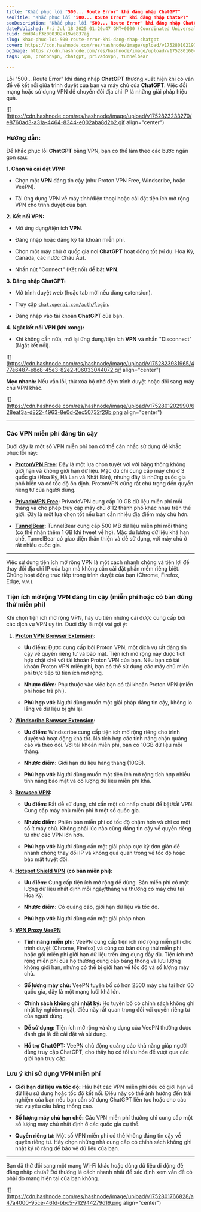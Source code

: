 ```yaml
---
title: "Khắc phục lỗi "500... Route Error" khi đăng nhập ChatGPT"
seoTitle: "Khắc phục lỗi "500... Route Error" khi đăng nhập ChatGPT"
seoDescription: "Khắc phục lỗi "500... Route Error" khi đăng nhập ChatGPT bằng cách đổi mạng hoặc sử dụng VPN"
datePublished: Fri Jul 18 2025 01:20:47 GMT+0000 (Coordinated Universal Time)
cuid: cmd84uf3z000302k19we837aj
slug: khac-phuc-loi-500-route-error-khi-dang-nhap-chatgpt
cover: https://cdn.hashnode.com/res/hashnode/image/upload/v1752801021977/a4b4d6b3-999f-48c6-afaf-ad32641bc8ce.jpeg
ogImage: https://cdn.hashnode.com/res/hashnode/image/upload/v1752801604780/4e012821-8211-4fd3-ba5a-cf1084305f84.jpeg
tags: vpn, protonvpn, chatgpt, privadovpn, tunnelbear

---
```


Lỗi "500... Route Error" khi đăng nhập **ChatGPT** thường xuất hiện khi có vấn đề về kết nối giữa trình duyệt của bạn và máy chủ của **ChatGPT**. Việc đổi mạng hoặc sử dụng VPN để chuyển đổi địa chỉ IP là những giải pháp hiệu quả.

![](https://cdn.hashnode.com/res/hashnode/image/upload/v1752823233270/e8760ad3-a31a-4464-8344-e002aba8d2b2.gif align="center")

### Hướng dẫn:

Để khắc phục lỗi **ChatGPT** bằng VPN, bạn có thể làm theo các bước ngắn gọn sau:

**1\. Chọn và cài đặt VPN:**

* Chọn một **VPN** đáng tin cậy (như Proton VPN Free, Windscribe, hoặc VeePN).
    
* Tải ứng dụng VPN về máy tính/điện thoại hoặc cài đặt tiện ích mở rộng VPN cho trình duyệt của bạn.
    

**2\. Kết nối VPN:**

* Mở ứng dụng/tiện ích **VPN**.
    
* Đăng nhập hoặc đăng ký tài khoản miễn phí.
    
* Chọn một máy chủ ở quốc gia nơi **ChatGPT** hoạt động tốt (ví dụ: Hoa Kỳ, Canada, các nước Châu Âu).
    
* Nhấn nút "Connect" (Kết nối) để bật **VPN**.
    

**3\. Đăng nhập ChatGPT:**

* Mở trình duyệt web (hoặc tab mới nếu dùng extension).
    
* Truy cập [`chat.openai.com/auth/login`](http://chat.openai.com/auth/login).
    
* Đăng nhập vào tài khoản **ChatGPT** của bạn.
    

**4\. Ngắt kết nối VPN (khi xong):**

* Khi không cần nữa, mở lại ứng dụng/tiện ích **VPN** và nhấn "Disconnect" (Ngắt kết nối).
    

![](https://cdn.hashnode.com/res/hashnode/image/upload/v1752823931965/477e6487-e8c8-45e3-82e2-f06033044072.gif align="center")

**Mẹo nhanh:** Nếu vẫn lỗi, thử xóa bộ nhớ đệm trình duyệt hoặc đổi sang máy chủ VPN khác.

![](https://cdn.hashnode.com/res/hashnode/image/upload/v1752801202990/628eaf3a-d822-4963-8e0d-2ec50732f29b.png align="center")

---

### Các VPN miễn phí đáng tin cậy

Dưới đây là một số VPN miễn phí bạn có thể cân nhắc sử dụng để khắc phục lỗi này:

* [**ProtonVPN Free**](https://protonvpn.com/free-vpn)**:** Đây là một lựa chọn tuyệt vời với băng thông không giới hạn và không giới hạn dữ liệu. Mặc dù chỉ cung cấp máy chủ ở 3 quốc gia (Hoa Kỳ, Hà Lan và Nhật Bản), nhưng đây là những quốc gia phổ biến và có tốc độ ổn định. ProtonVPN cũng rất chú trọng đến quyền riêng tư của người dùng.
    
* [**PrivadoVPN Free**](https://privadovpn.com/software/)**:** PrivadoVPN cung cấp 10 GB dữ liệu miễn phí mỗi tháng và cho phép truy cập máy chủ ở 12 thành phố khác nhau trên thế giới. Đây là một lựa chọn tốt nếu bạn cần nhiều địa điểm máy chủ hơn.
    
* [**TunnelBear**](https://www.tunnelbear.com/)**:** TunnelBear cung cấp 500 MB dữ liệu miễn phí mỗi tháng (có thể nhận thêm 1 GB khi tweet về họ). Mặc dù lượng dữ liệu khá hạn chế, TunnelBear có giao diện thân thiện và dễ sử dụng, với máy chủ ở rất nhiều quốc gia.
    

---

Việc sử dụng tiện ích mở rộng VPN là một cách nhanh chóng và tiện lợi để thay đổi địa chỉ IP của bạn mà không cần cài đặt phần mềm riêng biệt. Chúng hoạt động trực tiếp trong trình duyệt của bạn (Chrome, Firefox, Edge, v.v.).

### Tiện ích mở rộng VPN đáng tin cậy (miễn phí hoặc có bản dùng thử miễn phí)

Khi chọn tiện ích mở rộng VPN, hãy ưu tiên những cái được cung cấp bởi các dịch vụ VPN uy tín. Dưới đây là một vài gợi ý:

1. [**Proton VPN Browser Extension**](https://chromewebstore.google.com/detail/jplgfhpmjnbigmhklmmbgecoobifkmpa?utm_source=item-share-cb)**:**
    
    * **Ưu điểm:** Được cung cấp bởi Proton VPN, một dịch vụ rất đáng tin cậy về quyền riêng tư và bảo mật. Tiện ích mở rộng này được tích hợp chặt chẽ với tài khoản Proton VPN của bạn. Nếu bạn có tài khoản Proton VPN miễn phí, bạn có thể sử dụng các máy chủ miễn phí trực tiếp từ tiện ích mở rộng.
        
    * **Nhược điểm:** Phụ thuộc vào việc bạn có tài khoản Proton VPN (miễn phí hoặc trả phí).
        
    * **Phù hợp với:** Người dùng muốn một giải pháp đáng tin cậy, không lo lắng về dữ liệu bị ghi lại.
        
2. [**Windscribe Browser Extension**](https://chromewebstore.google.com/detail/hnmpcagpplmpfojmgmnngilcnanddlhb?utm_source=item-share-cb)**:**
    
    * **Ưu điểm:** Windscribe cung cấp tiện ích mở rộng riêng cho trình duyệt và hoạt động khá tốt. Nó tích hợp các tính năng chặn quảng cáo và theo dõi. Với tài khoản miễn phí, bạn có 10GB dữ liệu mỗi tháng.
        
    * **Nhược điểm:** Giới hạn dữ liệu hàng tháng (10GB).
        
    * **Phù hợp với:** Người dùng muốn một tiện ích mở rộng tích hợp nhiều tính năng bảo mật và có lượng dữ liệu miễn phí khá.
        
3. [**Browsec VPN**](https://chromewebstore.google.com/detail/omghfjlpggmjjaagoclmmobgdodcjboh?utm_source=item-share-cb)**:**
    
    * **Ưu điểm:** Rất dễ sử dụng, chỉ cần một cú nhấp chuột để bật/tắt VPN. Cung cấp máy chủ miễn phí ở một số quốc gia.
        
    * **Nhược điểm:** Phiên bản miễn phí có tốc độ chậm hơn và chỉ có một số ít máy chủ. Không phải lúc nào cũng đáng tin cậy về quyền riêng tư như các VPN lớn hơn.
        
    * **Phù hợp với:** Người dùng cần một giải pháp cực kỳ đơn giản để nhanh chóng thay đổi IP và không quá quan trọng về tốc độ hoặc bảo mật tuyệt đối.
        
4. [**Hotspot Shield VPN**](https://chromewebstore.google.com/detail/nlbejmccbhkncgokjcmghpfloaajcffj?utm_source=item-share-cb) **(có bản miễn phí):**
    
    * **Ưu điểm:** Cung cấp tiện ích mở rộng dễ dùng. Bản miễn phí có một lượng dữ liệu nhất định mỗi ngày/tháng và thường có máy chủ tại Hoa Kỳ.
        
    * **Nhược điểm:** Có quảng cáo, giới hạn dữ liệu và tốc độ.
        
    * **Phù hợp với:** Người dùng cần một giải pháp nhan
        
5. [**VPN Proxy VeePN**](https://chromewebstore.google.com/detail/majdfhpaihoncoakbjgbdhglocklcgno?utm_source=item-share-cb)
    
    * **Tính năng miễn phí:** VeePN cung cấp tiện ích mở rộng miễn phí cho trình duyệt (Chrome, Firefox) và cũng có bản dùng thử miễn phí hoặc gói miễn phí giới hạn dữ liệu trên ứng dụng đầy đủ. Tiện ích mở rộng miễn phí của họ thường cung cấp băng thông và lưu lượng không giới hạn, nhưng có thể bị giới hạn về tốc độ và số lượng máy chủ.
        
    * **Số lượng máy chủ:** VeePN tuyên bố có hơn 2500 máy chủ tại hơn 60 quốc gia, đây là một mạng lưới khá lớn.
        
    * **Chính sách không ghi nhật ký:** Họ tuyên bố có chính sách không ghi nhật ký nghiêm ngặt, điều này rất quan trọng đối với quyền riêng tư của người dùng.
        
    * **Dễ sử dụng:** Tiện ích mở rộng và ứng dụng của VeePN thường được đánh giá là dễ cài đặt và sử dụng.
        
    * **Hỗ trợ ChatGPT:** VeePN chủ động quảng cáo khả năng giúp người dùng truy cập ChatGPT, cho thấy họ có tối ưu hóa để vượt qua các giới hạn truy cập.
        

### Lưu ý khi sử dụng VPN miễn phí

* **Giới hạn dữ liệu và tốc độ:** Hầu hết các VPN miễn phí đều có giới hạn về dữ liệu sử dụng hoặc tốc độ kết nối. Điều này có thể ảnh hưởng đến trải nghiệm của bạn nếu bạn cần sử dụng ChatGPT liên tục hoặc cho các tác vụ yêu cầu băng thông cao.
    
* **Số lượng máy chủ hạn chế:** Các VPN miễn phí thường chỉ cung cấp một số lượng máy chủ nhất định ở các quốc gia cụ thể.
    
* **Quyền riêng tư:** Một số VPN miễn phí có thể không đáng tin cậy về quyền riêng tư. Hãy chọn những nhà cung cấp có chính sách không ghi nhật ký rõ ràng để bảo vệ dữ liệu của bạn.
    

---

Bạn đã thử đổi sang một mạng Wi-Fi khác hoặc dùng dữ liệu di động để đăng nhập chưa? Đó thường là cách nhanh nhất để xác định xem vấn đề có phải do mạng hiện tại của bạn không.

![](https://cdn.hashnode.com/res/hashnode/image/upload/v1752801766828/a47a4000-95ce-46fd-bbc5-712944279d19.png align="center")
